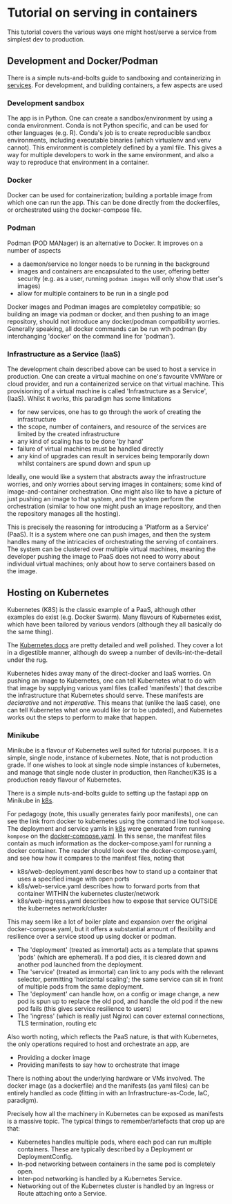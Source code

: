 # Tutorial on serving in containers

This tutorial covers the various ways one might host/serve a service from simplest dev to production.

## Development and Docker/Podman

There is a simple nuts-and-bolts guide to sandboxing and containerizing in [services](services/README.md). For development, and building containers, a few aspects are used

### Development sandbox

The app is in Python. One can create a sandbox/environment by using a conda environment. Conda is not Python specific, and can be used for other languages (e.g. R). Conda's job is to create reproducible sandbox environments, including executable binaries (which virtualenv and venv cannot). This environment is completely defined by a yaml file. This gives a way for multiple developers to work in the same environment, and also a way to reproduce that environment in a container.

### Docker

Docker can be used for containerization; building a portable image from which one can run the app. This can be done directly from the dockerfiles, or orchestrated using the docker-compose file.

### Podman

Podman (POD MANager) is an alternative to Docker. It improves on a number of aspects
- a daemon/service no longer needs to be running in the background
- images and containers are encapsulated to the user, offering better security (e.g. as a user, running `podman images` will only show that user's images)
- allow for multiple containers to be run in a single pod

Docker images and Podman images are completeley compatible; so building an image via podman or docker, and then pushing to an image repository, should not introduce any docker/podman compatibility worries. Generally speaking, all docker commands can be run wth podman (by interchanging 'docker' on the command line for 'podman').

### Infrastructure as a Service (IaaS)

The development chain described above can be used to host a service in production. One can create a virtual machine on one's favourite VMWare or cloud provider, and run a containerized service on that virtual machine. This provisioning of a virtual machine is called 'Infrastructure as a Service', (IaaS). Whilst it works, this paradigm has some limitations
- for new services, one has to go through the work of creating the infrastructure
- the scope, number of containers, and resource of the services are limited by the created infrastructure
- any kind of scaling has to be done 'by hand'
- failure of virtual machines must be handled directly
- any kind of upgrades can result in services being temporarily down whilst containers are spund down and spun up

Ideally, one would like a system that abstracts away the infrastructure worries, and only worries about serving images in containers; some kind of image-and-container orchestration. One might also like to have a picture of just pushing an image to that system, and the system perform the orchestration (similar to how one might push an image repository, and then the repository manages all the hosting).

This is precisely the reasoning for introducing a 'Platform as a Service' (PaaS). It is a system where one can push images, and then the system handles many of the intricacies of orchestrating the serving of containers. The system can be clustered over multiple virtual machines, meaning the developer pushing the image to PaaS does not need to worry about individual virtual machines; only about how to serve containers based on the image.

## Hosting on Kubernetes

Kubernetes (K8S) is the classic example of a PaaS, although other examples do exist (e.g. Docker Swarm). Many flavours of Kubernetes exist, which have been tailored by various vendors (although they all basically do the same thing).

The [Kubernetes docs](https://kubernetes.io/docs/home/) are pretty detailed and well polished. They cover a lot in a digestible manner, although do sweep a number of devils-int-the-detail under the rug.

Kubernetes hides away many of the direct-docker and IaaS worries. On pushing an image to Kubernetes, one can tell Kubernetes what to do with that image by supplying various yaml files (called 'manifests') that describe the infrastructure that Kubernetes should serve. These manifests are _declarative_ and not _imperative_. This means that (unlike the IaaS case), one can tell Kubernetes what one would like (or to be updated), and Kubernetes works out the steps to perform to make that happen.

### Minikube

Minikube is a flavour of Kubernetes well suited for tutorial purposes. It is a simple, single node, instance of kubernetes. Note, that is not production grade. If one wishes to look at single node simple instances of kubernetes, and manage that single node cluster in production, then Rancher/K3S is a production ready flavour of Kubernetes.

There is a simple nuts-and-bolts guide to setting up the fastapi app on Minikube in [k8s](k8s/README.md).

For pedagogy (note, this usually generates fairly poor manifests), one can see the link from docker to kubernetes using the command line tool `kompose`. The deployment and service yamls in [k8s](k8s) were generated from running `kompose` on the [docker-compose.yaml](services/docker-compose.yaml). In this sense, the manifest files contain as much information as the docker-compose.yaml for running a docker container. The reader should look over the docker-compose.yaml, and see how how it compares to the manifest files, noting that
- k8s/web-deployment.yaml describes how to stand up a container that uses a specified image with open ports
- k8s/web-service.yaml describes how to forward ports from that container WITHIN the kubernetes cluster/network
- k8s/web-ingress.yaml describes how to expose that service OUTSIDE the kubernetes network/cluster

This may seem like a lot of boiler plate and expansion over the original docker-compose.yaml, but it offers a substantial amount of flexibility and resilience over a service stood up using docker or podman.
- The 'deployment' (treated as immortal) acts as a template that spawns 'pods' (which are ephemeral). If a pod dies, it is cleared down and another pod launched from the deployment.
- The 'service' (treated as immortal) can link to any pods with the relevant selector, permitting 'horizontal scaling'; the same service can sit in front of multiple pods from the same deployment.
- The 'deployment' can handle how, on a config or image change, a new pod is spun up to replace the old pod, and handle the old pod if the new pod fails (this gives service resilience to users)
- The 'ingress' (which is really just Nginx) can cover external connections, TLS termination, routing etc

Also worth noting, which reflects the PaaS nature, is that with Kubernetes, the only operations required to host and orchestrate an app, are
- Providing a docker image
- Providing manifests to say how to orchestrate that image

There is nothing about the underlying hardware or VMs involved. The docker image (as a dockerfile) and the manifests (as yaml files) can be entirely handled as code (fitting in with an Infrastructure-as-Code, IaC, paradigm).

Precisely how all the machinery in Kubernetes can be exposed as manifests is a massive topic. The typical things to remember/artefacts that crop up are that:
- Kubernetes handles multiple pods, where each pod can run multiple containers. These are typically described by a Deployment or DeploymentConfig.
- In-pod networking between containers in the same pod is completely open.
- Inter-pod networking is handled by a Kubernetes Service.
- Networking out of the Kubernetes cluster is handled by an Ingress or Route attaching onto a Service.